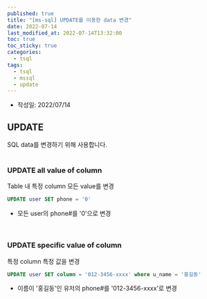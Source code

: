 ```yaml
---
published: true
title: "[ms-sql] UPDATE를 이용한 data 변경"
date: 2022-07-14
last_modified_at: 2022-07-14T13:32:00
toc: true
toc_sticky: true
categories:
  - tsql
tags:
  - tsql
  - mssql
  - update
---
```


* 작성일: 2022/07/14

## UPDATE
SQL data를 변경하기 위해 사용합니다. <br><br>

### UPDATE all value of column
Table 내 특정 column 모든 value를 변경

```sql
UPDATE user SET phone = '0'
```

* 모든 user의 phone#를 '0'으로 변경

<br>

### UPDATE specific value of column
특정 column 특정 값을 변경

```sql
UPDATE user SET column = '012-3456-xxxx' where u_name = '홍길동'
```

* 이름이 '홍길동'인 유저의 phone#를 '012-3456-xxxx'로 변경

